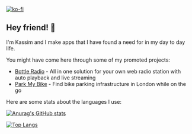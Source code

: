 [![ko-fi](https://ko-fi.com/img/githubbutton_sm.svg)](https://ko-fi.com/Y8Y1B4RVR)
## Hey friend! 👋

I'm Kassim and I make apps that I have found a need for in my day to day life.

You might have come here through some of my promoted projects:

- [Bottle Radio](https://github.com/MrLemur/bottle-radio) - All in one solution for your own web radio station with auto playback and live streaming
- [Park My Bike](https://github.com/MrLemur/parkmybike) - Find bike parking infrastructure in London while on the go

Here are some stats about the languages I use:

[![Anurag's GitHub stats](https://github-readme-stats.vercel.app/api?username=MrLemur&count_private=true&show_icons=true)](https://github.com/anuraghazra/github-readme-stats)

[![Top Langs](https://github-readme-stats.vercel.app/api/top-langs/?username=MrLemur&langs_count=8&layout=compact)](https://github.com/anuraghazra/github-readme-stats)
